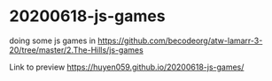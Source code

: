 # 20200618-js-games
doing some js games in https://github.com/becodeorg/atw-lamarr-3-20/tree/master/2.The-Hills/js-games

Link to preview
https://huyen059.github.io/20200618-js-games/
